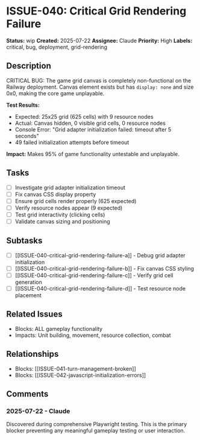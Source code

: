 # ISSUE-040: Critical Grid Rendering Failure

**Status:** wip
**Created:** 2025-07-22
**Assignee:** Claude
**Priority:** High
**Labels:** critical, bug, deployment, grid-rendering

## Description

CRITICAL BUG: The game grid canvas is completely non-functional on the Railway deployment. Canvas element exists but has `display: none` and size 0x0, making the core game unplayable.

**Test Results:**
- Expected: 25x25 grid (625 cells) with 9 resource nodes
- Actual: Canvas hidden, 0 visible grid cells, 0 resource nodes
- Console Error: "Grid adapter initialization failed: timeout after 5 seconds"
- 49 failed initialization attempts before timeout

**Impact:** Makes 95% of game functionality untestable and unplayable.

## Tasks

- [ ] Investigate grid adapter initialization timeout
- [ ] Fix canvas CSS display property
- [ ] Ensure grid cells render properly (625 expected)
- [ ] Verify resource nodes appear (9 expected)
- [ ] Test grid interactivity (clicking cells)
- [ ] Validate canvas sizing and positioning

## Subtasks

- [ ] [[ISSUE-040-critical-grid-rendering-failure-a]] - Debug grid adapter initialization
- [ ] [[ISSUE-040-critical-grid-rendering-failure-b]] - Fix canvas CSS styling
- [ ] [[ISSUE-040-critical-grid-rendering-failure-c]] - Verify grid cell generation
- [ ] [[ISSUE-040-critical-grid-rendering-failure-d]] - Test resource node placement

## Related Issues

- Blocks: ALL gameplay functionality
- Impacts: Unit building, movement, resource collection, combat

## Relationships

- Blocks: [[ISSUE-041-turn-management-broken]]
- Blocks: [[ISSUE-042-javascript-initialization-errors]]

## Comments

### 2025-07-22 - Claude

Discovered during comprehensive Playwright testing. This is the primary blocker preventing any meaningful gameplay testing or user interaction.